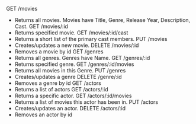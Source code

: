 GET /movies
- Returns all movies. Movies have Title, Genre, Release Year, Description, Cast.
GET /movies/:id
- Returns specified movie.
GET /movies/:id/cast
- Returns a short list of the primary cast members.
PUT /movies
- Creates/updates a new movie.
DELETE /movies/:id
- Removes a movie by id
GET /genres
- Returns all genres. Genres have Name.
GET /genres/:id
- Returns specified genre.
GET /genres/:id/movies
- Returns all movies in this Genre.
PUT /genres
- Creates/updates a genre
DELETE /genre/:id
- Removes a genre by id
GET /actors
- Returns a list of actors
GET /actors/:id
- Returns a specific actor.
GET /actors/:id/movies
- Returns a list of movies this actor has been in.
PUT /actors
- Creates/updates an actor.
DELETE /actors/:id
- Removes an actor by id

